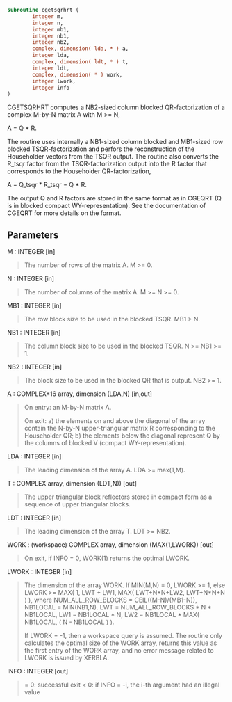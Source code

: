 ```fortran
subroutine cgetsqrhrt (
        integer m,
        integer n,
        integer mb1,
        integer nb1,
        integer nb2,
        complex, dimension( lda, * ) a,
        integer lda,
        complex, dimension( ldt, * ) t,
        integer ldt,
        complex, dimension( * ) work,
        integer lwork,
        integer info
)
```

CGETSQRHRT computes a NB2-sized column blocked QR-factorization
of a complex M-by-N matrix A with M >= N,

A = Q \* R.

The routine uses internally a NB1-sized column blocked and MB1-sized
row blocked TSQR-factorization and perfors the reconstruction
of the Householder vectors from the TSQR output. The routine also
converts the R_tsqr factor from the TSQR-factorization output into
the R factor that corresponds to the Householder QR-factorization,

A = Q_tsqr \* R_tsqr = Q \* R.

The output Q and R factors are stored in the same format as in CGEQRT
(Q is in blocked compact WY-representation). See the documentation
of CGEQRT for more details on the format.

## Parameters
M : INTEGER [in]
> The number of rows of the matrix A.  M >= 0.

N : INTEGER [in]
> The number of columns of the matrix A. M >= N >= 0.

MB1 : INTEGER [in]
> The row block size to be used in the blocked TSQR.
> MB1 > N.

NB1 : INTEGER [in]
> The column block size to be used in the blocked TSQR.
> N >= NB1 >= 1.

NB2 : INTEGER [in]
> The block size to be used in the blocked QR that is
> output. NB2 >= 1.

A : COMPLEX\*16 array, dimension (LDA,N) [in,out]
> 
> On entry: an M-by-N matrix A.
> 
> On exit:
> a) the elements on and above the diagonal
> of the array contain the N-by-N upper-triangular
> matrix R corresponding to the Householder QR;
> b) the elements below the diagonal represent Q by
> the columns of blocked V (compact WY-representation).

LDA : INTEGER [in]
> The leading dimension of the array A.  LDA >= max(1,M).

T : COMPLEX array, dimension (LDT,N)) [out]
> The upper triangular block reflectors stored in compact form
> as a sequence of upper triangular blocks.

LDT : INTEGER [in]
> The leading dimension of the array T.  LDT >= NB2.

WORK : (workspace) COMPLEX array, dimension (MAX(1,LWORK)) [out]
> On exit, if INFO = 0, WORK(1) returns the optimal LWORK.

LWORK : INTEGER [in]
> The dimension of the array WORK.
> If MIN(M,N) = 0, LWORK >= 1, else
> LWORK >= MAX( 1, LWT + LW1, MAX( LWT+N\*N+LW2, LWT+N\*N+N ) ),
> where
> NUM_ALL_ROW_BLOCKS = CEIL((M-N)/(MB1-N)),
> NB1LOCAL = MIN(NB1,N).
> LWT = NUM_ALL_ROW_BLOCKS \* N \* NB1LOCAL,
> LW1 = NB1LOCAL \* N,
> LW2 = NB1LOCAL \* MAX( NB1LOCAL, ( N - NB1LOCAL ) ).
> 
> If LWORK = -1, then a workspace query is assumed.
> The routine only calculates the optimal size of the WORK
> array, returns this value as the first entry of the WORK
> array, and no error message related to LWORK is issued
> by XERBLA.

INFO : INTEGER [out]
> = 0:  successful exit
> < 0:  if INFO = -i, the i-th argument had an illegal value
